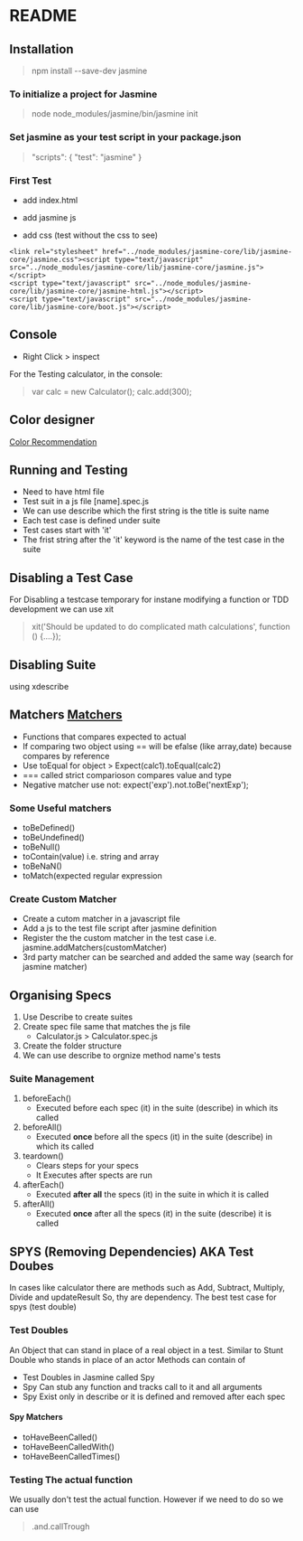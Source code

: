 # README

## Installation

>npm install --save-dev jasmine

### To initialize a project for Jasmine

>node node_modules/jasmine/bin/jasmine init

### Set jasmine as your test script in your package.json

>"scripts": { "test": "jasmine" }

### First Test

* add index.html

* add jasmine js

* add css (test without the css to see)

>
    <link rel="stylesheet" href="../node_modules/jasmine-core/lib/jasmine-core/jasmine.css"><script type="text/javascript" src="../node_modules/jasmine-core/lib/jasmine-core/jasmine.js"></script>
    <script type="text/javascript" src="../node_modules/jasmine-core/lib/jasmine-core/jasmine-html.js"></script>
    <script type="text/javascript" src="../node_modules/jasmine-core/lib/jasmine-core/boot.js"></script>

## Console

* Right Click > inspect

For the Testing calculator, in the console:

> var calc = new Calculator();
> calc.add(300);

## Color designer

[Color Recommendation](http://paletton.com/#uid=13s0u0karjQ4CtD7FodcpeHiScn)

## Running and Testing

* Need to have html file
* Test suit in a js file [name].spec.js
* We can use describe which the first string is the title is suite name
* Each test case is defined under suite
* Test cases start with 'it'
* The frist string after the 'it' keyword is the name of the test case in the suite

## Disabling a Test Case

For Disabling a testcase temporary for instane modifying a function or TDD development we can use xit
> xit('Should be updated to do complicated math calculations', function () {....});

## Disabling Suite

using xdescribe

## Matchers [Matchers](https://jasmine.github.io/api/3.3/matchers.html)

* Functions that compares expected to actual
* If comparing two object using == will be efalse (like array,date) because compares by reference
* Use toEqual for object > Expect(calc1).toEqual(calc2)
* === called strict comparioson compares value and type
* Negative matcher use not:   expect('exp').not.toBe('nextExp');

### Some Useful matchers

* toBeDefined()
* toBeUndefined()
* toBeNull()
* toContain(value) i.e. string and array
* toBeNaN()
* toMatch(expected regular expression

### Create Custom Matcher

* Create a cutom matcher in a javascript file
* Add a js to the test file script after jasmine definition
* Register the the custom matcher in the test case i.e. jasmine.addMatchers(customMatcher)
* 3rd party matcher can be searched and added the same way (search for jasmine matcher)

## Organising Specs

1. Use Describe to create suites
2. Create spec file same that matches the js file
    * Calculator.js > Calculator.spec.js
3. Create the folder structure
4. We can use describe to orgnize method name's tests

### Suite Management

1. beforeEach()
    * Executed before each spec (it) in the suite (describe) in which its called
2. beforeAll()
    * Executed __once__ before all the specs (it) in the suite (describe) in which its called
3. teardown()
    * Clears steps for your specs
    * It Executes after spects are run
4. afterEach()
    * Executed __after all__ the specs (it) in the suite in which it is called
5. afterAll()
    * Executed __once__ after all the specs (it) in the suite (describe) it is called

## SPYS (Removing Dependencies) AKA Test Doubes

In cases like calculator there are methods such as Add, Subtract, Multiply, Divide and updateResult
So, thy are dependency. The best test case for spys (test double)

### Test Doubles

An Object that can stand in place of a real object in a test. Similar to Stunt Double who stands in place of an actor
Methods can contain of

* Test Doubles in Jasmine called Spy
* Spy Can stub any function and tracks call to it and all arguments
* Spy Exist only in describe or it is defined and removed after each spec

#### Spy Matchers

* toHaveBeenCalled()
* toHaveBeenCalledWith()
* toHaveBeenCalledTimes()

### Testing The actual function

We usually don't test the actual function. However if we need to do so we can use
> .and.callTrough